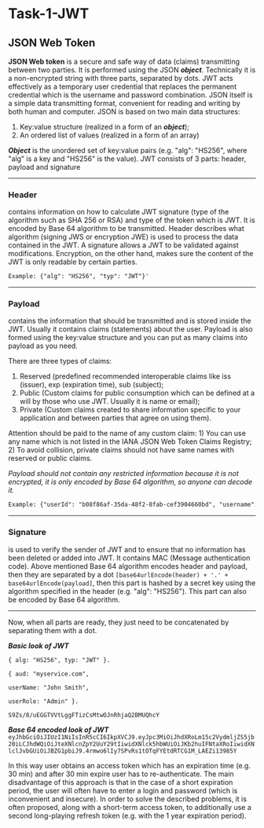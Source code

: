 # Task-1-JWT
JSON Web Token
---
**JSON Web token** is a secure and safe way of data (claims) transmitting between two parties. It is performed using the JSON ***object***. Technically it is a non-encrypted string with three parts, separated by dots.
JWT acts effectively as a temporary user credential that replaces the permanent credential which is the username and password combination.
JSON itself is a simple data transmitting format, convenient for reading and writing by both human and computer.
JSON is based on two main data structures:
1) Key:value structure (realized in a form of an ***object***); 
2) An ordered list of values (realized in a form of an array)

***Object*** is the unordered set of key:value pairs (e.g. "alg": "HS256", where "alg" is a key and "HS256" is the value).
JWT consists of 3 parts: header, payload and signature
***
 ### Header 
 contains information on how to calculate JWT signature (type of the algorithm such as SHA 256 or RSA) and type of the token which is JWT. It is encoded by Base 64 algorithm to be transmitted. Header describes what algorithm (signing JWS or encryption JWE) is used to process the data contained in the JWT. A signature allows a JWT to be validated against modifications. Encryption, on the other hand, makes sure the content of the JWT is only readable by certain parties.

```diff
Example: {"alg": "HS256", "typ": "JWT"}'
```
***
 ### Payload 
contains the information that should be transmitted and is stored inside the JWT. Usually it contains claims (statements) about the user. Payload is also formed using the key:value structure and you can put as many claims into payload as you need. 

There are three types of claims: 

1) Reserved (predefined recommended interoperable claims like iss (issuer), exp (expiration time), sub (subject); 
2) Public (Custom claims for public consumption which can be defined at a will by those who use JWT. Usually it is name or email);
3) Private (Custom claims created to share information specific to your application and between parties that agree on using them). 

Attention should be paid to the name of any custom claim: 1) You can use any name which is not listed in the IANA JSON Web Token Claims Registry; 2) To avoid collision, private claims should not have same names with reserved or public claims.

*Payload should not contain any restricted information because it is not encrypted, it is only encoded by Base 64 algorithm, so anyone can decode it.*

```diff
Example: {"userId": "b08f86af-35da-48f2-8fab-cef3904660bd", "username": "Paul"}
```
***
 ### Signature 
is used to verify the sender of JWT and to ensure that no information has been deleted or added into JWT. It contains MAC (Message authentication code). Above mentioned Base 64 algorithm encodes header and payload, then they are separated by a dot `[base64urlEncode(header) + '.' + base64urlEncode(payload]`, then this part is hashed by a secret key using the algorithm specified in the header (e.g. "alg": "HS256"). This part can also be encoded by Base 64 algorithm.
  ***
  Now, when all parts are ready, they just need to be concatenated by separating them with a dot.

***Basic look of JWT***
```
{ alg: "HS256", typ: "JWT" }.

{ aud: "myservice.com", 

userName: "John Smith", 

userRole: "Admin" }.

S9Zs/8/uEGGTVVtLggFTizCsMtwOJnRhjaQ2BMUQhcY
```

***Base 64 encoded look of JWT***  
  `eyJhbGciOiJIUzI1NiIsInR5cCI6IkpXVCJ9.eyJpc3MiOiJhdXRoLm15c2VydmljZS5jb20iLCJhdWQiOiJteXNlcnZpY2UuY29tIiwidXNlck5hbWUiOiJKb2huIFNtaXRoIiwidXNlclJvbGUiOiJBZG1pbiJ9.4rmwo6lIy7SPvRs1tOTqFYEtdRTCG1M_LAEZi13985Y`
  
  
  
  
  
  In this way user obtains an access token which has an expiration time (e.g. 30 min) and after 30 min expire user has to re-authenticate. The main disadvantage of this approach is that in the case of a short expiration period, the user will often have to enter a login and password (which is inconvenient and insecure). In order to solve the described problems, it is often proposed, along with a short-term access token, to additionally use a second long-playing refresh token (e.g. with the 1 year expiration period).
